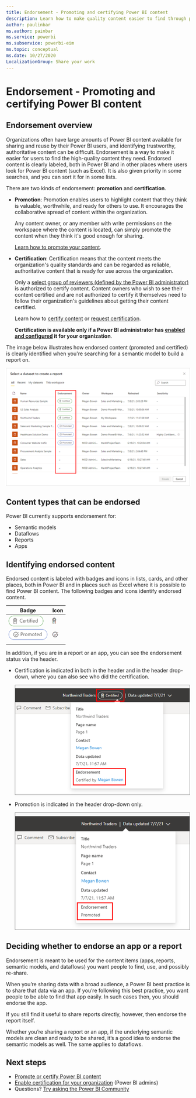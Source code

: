 ```yaml
---
title: Endorsement - Promoting and certifying Power BI content
description: Learn how to make quality content easier to find through promotion or certification
author: paulinbar
ms.author: painbar
ms.service: powerbi
ms.subservice: powerbi-eim
ms.topic: conceptual
ms.date: 10/27/2020
LocalizationGroup: Share your work
---
```

# Endorsement - Promoting and certifying Power BI content

## Endorsement overview

Organizations often have large amounts of Power BI content available for sharing and reuse by their Power BI users, and identifying trustworthy, authoritative content can be difficult. Endorsement is a way to make it easier for users to find the high-quality content they need. Endorsed content is clearly labeled, both in Power BI and in other places where users look for Power BI content (such as Excel). It is also given priority in some searches, and you can sort it for in some lists.

There are two kinds of endorsement: **promotion** and **certification**.

* **Promotion**: Promotion enables users to highlight content that they think is valuable, worthwhile, and ready for others to use. It encourages the collaborative spread of content within the organization.

    Any content owner, or any member with write permissions on the workspace where the content is located, can simply promote the content when they think it's good enough for sharing.

    [Learn how to promote your content](service-endorse-content.md#promote-content).

* **Certification**: Certification means that the content meets the organization's quality standards and can be regarded as reliable, authoritative content that is ready for use across the organization.

    Only a [select group of reviewers (defined by the Power BI administrator)](../admin/service-admin-setup-certification.md) is authorized to certify content. Content owners who wish to see their content certified and are not authorized to certify it themselves need to follow their organization's guidelines about getting their content certified.

    Learn how to [certify content](service-endorse-content.md#certify-content) or [request certification](service-endorse-content.md#request-content-certification).

    **Certification is available only if a Power BI administrator has [enabled and configured](../admin/service-admin-setup-certification.md) it for your organization**.

The image below illustrates how endorsed content (promoted and certified) is clearly identified when you're searching for a semantic model to build a report on.

![Screenshot of endorsed semantic models in a semantic model selection dialog.](media/service-endorsement-overview/power-bi-content-endorsement-dataset-select.png)

## Content types that can be endorsed
Power BI currently supports endorsement for:
* Semantic models
* Dataflows
* Reports
* Apps

## Identifying endorsed content

Endorsed content is labeled with badges and icons in lists, cards, and other places, both in Power BI and in places such as Excel where it is possible to find Power BI content. The following badges and icons identify endorsed content.

|Badge|Icon|
|---------|---------|
|![Screenshot of Certification badge.](media/service-endorsement-overview/certified-badge.png)|![Screenshot of certification icon.](media/service-endorsement-overview/certified-icon.png)|
|![Screenshot of promotion badge.](media/service-endorsement-overview/promoted-badge.png)|![Screenshot promotion icon.](media/service-endorsement-overview/promoted-icon.png)|
|||

In addition, if you are in a report or an app, you can see the endorsement status via the header.
* Certification is indicated in both in the header and in the header drop-down, where you can also see who did the certification.

    ![Screenshot showing certification badge in a report header.](media/service-endorsement-overview/certification-report-header.png)

* Promotion is indicated in the header drop-down only.
 
    ![Screenshot showing promotion badge in a report header.](media/service-endorsement-overview/promotion-report-header.png)

## Deciding whether to endorse an app or a report

Endorsement is meant to be used for the content items (apps, reports, semantic models, and dataflows) you want people to find, use, and possibly re-share.

When you’re sharing data with a broad audience, a Power BI best practice is to share that data via an app. If you’re following this best practice, you want people to be able to find that app easily. In such cases then, you should endorse the app. 

If you still find it useful to share reports directly, however, then endorse the report itself. 

Whether you’re sharing a report or an app, if the underlying semantic models are clean and ready to be shared, it’s a good idea to endorse the semantic models as well. The same applies to dataflows.  

## Next steps

* [Promote or certify Power BI content](service-endorse-content.md)
* [Enable certification for your organization](../admin/service-admin-setup-certification.md) (Power BI admins)
* Questions? [Try asking the Power BI Community](https://community.powerbi.com/)